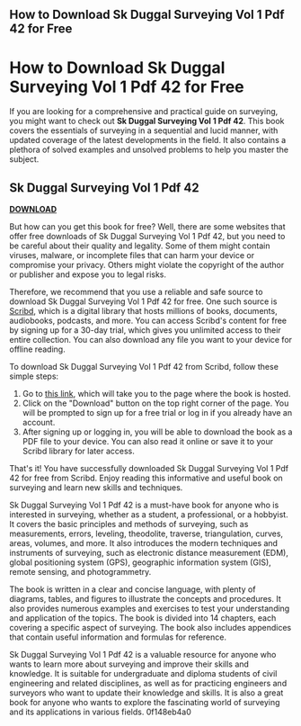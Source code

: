 ## How to Download Sk Duggal Surveying Vol 1 Pdf 42 for Free

  
# How to Download Sk Duggal Surveying Vol 1 Pdf 42 for Free
 
If you are looking for a comprehensive and practical guide on surveying, you might want to check out **Sk Duggal Surveying Vol 1 Pdf 42**. This book covers the essentials of surveying in a sequential and lucid manner, with updated coverage of the latest developments in the field. It also contains a plethora of solved examples and unsolved problems to help you master the subject.
 
## Sk Duggal Surveying Vol 1 Pdf 42


[**DOWNLOAD**](https://www.google.com/url?q=https%3A%2F%2Ffancli.com%2F2tLsSR&sa=D&sntz=1&usg=AOvVaw2UfOC72jjamjphhReLksyb)

 
But how can you get this book for free? Well, there are some websites that offer free downloads of Sk Duggal Surveying Vol 1 Pdf 42, but you need to be careful about their quality and legality. Some of them might contain viruses, malware, or incomplete files that can harm your device or compromise your privacy. Others might violate the copyright of the author or publisher and expose you to legal risks.
 
Therefore, we recommend that you use a reliable and safe source to download Sk Duggal Surveying Vol 1 Pdf 42 for free. One such source is [Scribd](https://www.scribd.com/document/352150475/Surveying-Volume-1-Duggal), which is a digital library that hosts millions of books, documents, audiobooks, podcasts, and more. You can access Scribd's content for free by signing up for a 30-day trial, which gives you unlimited access to their entire collection. You can also download any file you want to your device for offline reading.
 
To download Sk Duggal Surveying Vol 1 Pdf 42 from Scribd, follow these simple steps:
 
1. Go to [this link](https://www.scribd.com/document/352150475/Surveying-Volume-1-Duggal), which will take you to the page where the book is hosted.
2. Click on the "Download" button on the top right corner of the page. You will be prompted to sign up for a free trial or log in if you already have an account.
3. After signing up or logging in, you will be able to download the book as a PDF file to your device. You can also read it online or save it to your Scribd library for later access.

That's it! You have successfully downloaded Sk Duggal Surveying Vol 1 Pdf 42 for free from Scribd. Enjoy reading this informative and useful book on surveying and learn new skills and techniques.
  
Sk Duggal Surveying Vol 1 Pdf 42 is a must-have book for anyone who is interested in surveying, whether as a student, a professional, or a hobbyist. It covers the basic principles and methods of surveying, such as measurements, errors, leveling, theodolite, traverse, triangulation, curves, areas, volumes, and more. It also introduces the modern techniques and instruments of surveying, such as electronic distance measurement (EDM), global positioning system (GPS), geographic information system (GIS), remote sensing, and photogrammetry.
 
The book is written in a clear and concise language, with plenty of diagrams, tables, and figures to illustrate the concepts and procedures. It also provides numerous examples and exercises to test your understanding and application of the topics. The book is divided into 14 chapters, each covering a specific aspect of surveying. The book also includes appendices that contain useful information and formulas for reference.
 
Sk Duggal Surveying Vol 1 Pdf 42 is a valuable resource for anyone who wants to learn more about surveying and improve their skills and knowledge. It is suitable for undergraduate and diploma students of civil engineering and related disciplines, as well as for practicing engineers and surveyors who want to update their knowledge and skills. It is also a great book for anyone who wants to explore the fascinating world of surveying and its applications in various fields.
 0f148eb4a0
